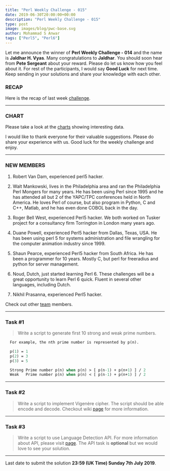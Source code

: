 ```yaml
---
title: "Perl Weekly Challenge - 015"
date: 2019-06-30T20:00:00+00:00
description: "Perl Weekly Challenge - 015"
type: post
image: images/blog/pwc-base.svg
author: Mohammad S Anwar
tags: ["Perl5", "Perl6"]
---
```

Let me announce the winner of **Perl Weekly Challenge - 014** and the name is **Jaldhar H. Vyas**. Many congratulations to **Jaldhar**. You should soon hear from **Pete Sergeant** about your reward. Please do let us know how you feel about it. For rest of the participants, I would say **Good Luck** for next time. Keep sending in your solutions and share your knowledge with each other.

### RECAP

Here is the recap of last week [challenge](/blog/recap-challenge-014).

***

### CHART

Please take a look at the [charts](/chart) showing interesting data.

I would like to thank everyone for their valuable suggestions. Please do share your experience with us.
Good luck for the weekly challenge and enjoy.

***

### NEW MEMBERS

1) Robert Van Dam, experienced perl5 hacker.

2) Walt Mankowski, lives in the Philadelphia area and ran the Philadelphia Perl Mongers for many years. He has been using Perl since 1995 and he has attended all but 2 of the YAPC/TPC conferences held in North America. He loves Perl of course, but also program in Python, C and C++, Matlab, and he has even done COBOL back in the day.

3) Roger Bell West, experienced Perl5 hacker. We both worked on Tusker project for a consultancy firm Torrington in London many years ago.

4) Duane Powell, experienced Perl5 hacker from Dallas, Texas, USA.  He has been using perl 5 for systems administration and file wrangling for the computer animation industry since 1999.

5) Shaun Pearce, experienced Perl5 hacker from South Africa. He has been a programmer for 10 years. Mostly C, but perl for freeradius and python for server management.

6) Noud, Dutch, just started learning Perl 6. These challenges will be a great opportunity to learn Perl 6 quick. Fluent in several other languages, including Dutch.

7) Nikhil Prasanna, experienced Perl5 hacker.

Check out other [team](/team) members.

***

### Task #1

> Write a script to generate first 10 strong and weak prime numbers.

```perl
  For example, the nth prime number is represented by p(n).

  p(1) = 1
  p(2) = 3
  p(3) = 5

  Strong Prime number p(n) when p(n) > [ p(n-1) + p(n+1) ] / 2
  Weak   Prime number p(n) when p(n) < [ p(n-1) + p(n+1) ] / 2
```

***

### Task #2

> Write a script to implement Vigenère cipher. The script should be able encode and decode. Checkout wiki [page](https://en.wikipedia.org/wiki/Vigen%C3%A8re_cipher) for more information.

***

### Task #3

> Write a script to use Language Detection API. For more information about API, please visit [page](https://detectlanguage.com/). The API task is **optional** but we would love to see your solution.

***

Last date to submit the solution **23:59 (UK Time) Sunday 7th July 2019**.
